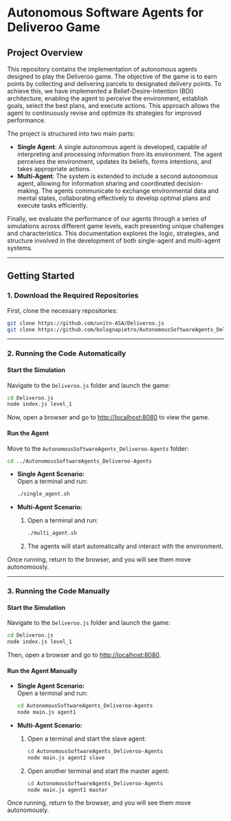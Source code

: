 # **Autonomous Software Agents for Deliveroo Game**

## **Project Overview**

This repository contains the implementation of autonomous agents designed to play the Deliveroo game. The objective of the game is to earn points by collecting and delivering parcels to designated delivery points. To achieve this, we have implemented a Belief-Desire-Intention (BDI) architecture, enabling the agent to perceive the environment, establish goals, select the best plans, and execute actions. This approach allows the agent to continuously revise and optimize its strategies for improved performance.

The project is structured into two main parts:

- **Single Agent**: A single autonomous agent is developed, capable of interpreting and processing information from its environment. The agent perceives the environment, updates its beliefs, forms intentions, and takes appropriate actions.
- **Multi-Agent**: The system is extended to include a second autonomous agent, allowing for information sharing and coordinated decision-making. The agents communicate to exchange environmental data and mental states, collaborating effectively to develop optimal plans and execute tasks efficiently.

Finally, we evaluate the performance of our agents through a series of simulations across different game levels, each presenting unique challenges and characteristics. This documentation explores the logic, strategies, and structure involved in the development of both single-agent and multi-agent systems.

---

## **Getting Started**

### **1. Download the Required Repositories**
First, clone the necessary repositories:

```bash
git clone https://github.com/unitn-ASA/Deliveroo.js
git clone https://github.com/bolognapietro/AutonomousSoftwareAgents_Deliveroo-Agents
```

---

### **2. Running the Code Automatically**

#### **Start the Simulation**
Navigate to the `Deliveroo.js` folder and launch the game:

```bash
cd Deliveroo.js
node index.js level_1
```

Now, open a browser and go to [http://localhost:8080](http://localhost:8080) to view the game.

#### **Run the Agent**
Move to the `AutonomousSoftwareAgents_Deliveroo-Agents` folder:

```bash
cd ../AutonomousSoftwareAgents_Deliveroo-Agents
```

- **Single Agent Scenario:**  
  Open a terminal and run:
  
  ```bash
  ./single_agent.sh
  ```
  
- **Multi-Agent Scenario:**  
  1. Open a terminal and run:
     
     ```bash
     ./multi_agent.sh
     ```
  2. The agents will start automatically and interact with the environment.

Once running, return to the browser, and you will see them move autonomously.

---

### **3. Running the Code Manually**

#### **Start the Simulation**
Navigate to the `Deliveroo.js` folder and launch the game:

```bash
cd Deliveroo.js
node index.js level_1
```

Then, open a browser and go to [http://localhost:8080](http://localhost:8080).

#### **Run the Agent Manually**

- **Single Agent Scenario:**  
  Open a terminal and run:
  
  ```bash
  cd AutonomousSoftwareAgents_Deliveroo-Agents
  node main.js agent1
  ```

- **Multi-Agent Scenario:**  
  1. Open a terminal and start the slave agent:
     
     ```bash
     cd AutonomousSoftwareAgents_Deliveroo-Agents
     node main.js agent2 slave
     ```
  
  2. Open another terminal and start the master agent:
     
     ```bash
     cd AutonomousSoftwareAgents_Deliveroo-Agents
     node main.js agent1 master
     ```

Once running, return to the browser, and you will see them move autonomously.

